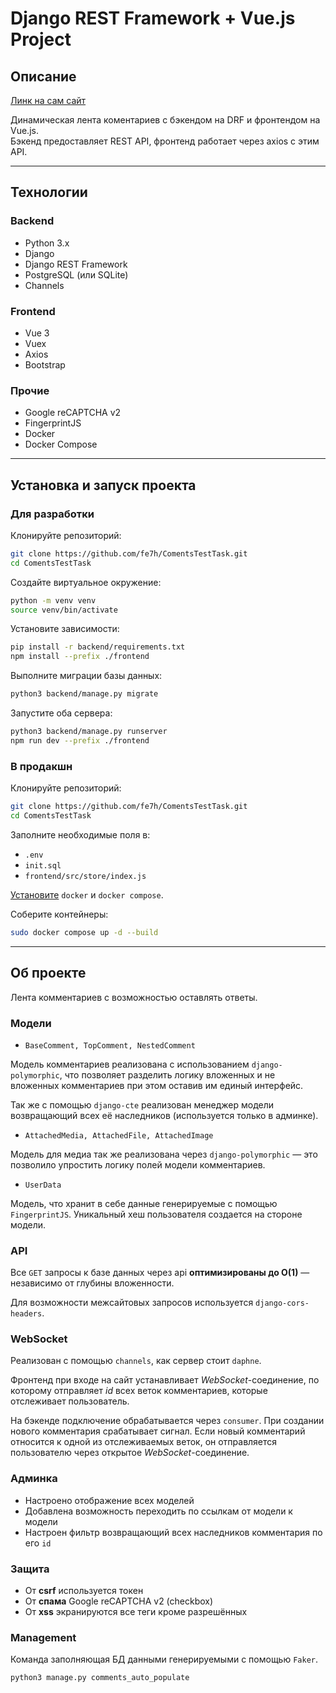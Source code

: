# Django REST Framework + Vue.js Project

## Описание

[Линк на сам сайт](http://213.111.146.176/)

Динамическая лента коментариев с бэкендом на DRF и фронтендом на Vue.js.  
Бэкенд предоставляет REST API, фронтенд работает через axios с этим API.

---

## Технологии

### Backend
- Python 3.x
- Django
- Django REST Framework
- PostgreSQL (или SQLite)
- Channels

### Frontend
- Vue 3
- Vuex
- Axios
- Bootstrap

### Прочие
- Google reCAPTCHA v2
- FingerprintJS
- Docker
- Docker Compose

---

## Установка и запуск проекта

### Для разработки

Клонируйте репозиторий:

``` bash
git clone https://github.com/fe7h/ComentsTestTask.git
cd ComentsTestTask
```

Создайте виртуальное окружение:

``` bash
python -m venv venv
source venv/bin/activate 
```

Установите зависимости:

``` bash
pip install -r backend/requirements.txt
npm install --prefix ./frontend
```

Выполните миграции базы данных:

``` bash
python3 backend/manage.py migrate
```

Запустите оба сервера:

``` bash
python3 backend/manage.py runserver
npm run dev --prefix ./frontend
```

### В продакшн 

Клонируйте репозиторий:

``` bash
git clone https://github.com/fe7h/ComentsTestTask.git
cd ComentsTestTask
```
Заполните необходимые поля в:

- `.env`
- `init.sql`
- `frontend/src/store/index.js`

[Установите](https://docs.docker.com/engine/install/ubuntu/) `docker` и `docker compose`.

Соберите контейнеры:

``` bash
sudo docker compose up -d --build
```

---

## Об проекте

Лента комментариев с возможностью оставлять ответы. 

### Модели

- `BaseComment, TopComment, NestedComment`

Модель комментариев реализована с использованием `django-polymorphic`, 
что позволяет разделить логику вложенных и не вложенных комментариев при 
этом оставив им единый интерфейс.

Так же с помощью `django-cte` реализован менеджер модели возвращающий 
всех её наследников (используется только в админке).

- `AttachedMedia, AttachedFile, AttachedImage`

Модель для медиа так же реализована через `django-polymorphic` — 
это позволило упростить логику полей модели комментариев.

- `UserData`

Модель, что хранит в себе данные генерируемые с помощью `FingerprintJS`.
Уникальный хеш пользователя создается на стороне модели.

### API

Все `GET` запросы к базе данных через api **оптимизированы до O(1)** — независимо от глубины вложенности.

Для возможности межсайтовых запросов используется `django-cors-headers`.


### WebSocket

Реализован с помощью `channels`, как сервер стоит `daphne`. 

Фронтенд при входе на сайт устанавливает *WebSocket*-соединение, 
по которому отправляет *id* всех веток комментариев, 
которые отслеживает пользователь.

На бэкенде подключение обрабатывается через `consumer`. 
При создании нового комментария срабатывает сигнал. 
Если новый комментарий относится к одной из отслеживаемых веток, 
он отправляется пользователю через открытое *WebSocket*-соединение.

### Админка

- Настроено отображение всех моделей
- Добавлена возможность переходить по ссылкам от модели к модели
- Настроен фильтр возвращающий всех наследников комментария по его `id`

### Защита
- От **csrf** используется токен
- От **спама** Google reCAPTCHA v2 (checkbox)
- От **xss** экранируются все теги кроме разрешённых  

### Management

Команда заполняющая БД данными генерируемыми с помощью `Faker`.

``` bash
python3 manage.py comments_auto_populate
```
